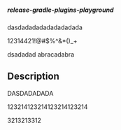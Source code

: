 ##### release-gradle-plugins-playground




dasdadadadadadadadada




12314421!@#$%^&*()_+

dsadadad
abracadabra





## Description 
DASDADADADA

123214123214123214123214   


3213213312
